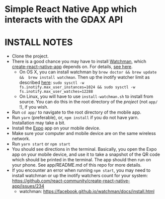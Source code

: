 # Simple React Native App which interacts with the GDAX API

# INSTALL NOTES
 - Clone the project.
 - There is a good chance you may have to install [Watchman](https://facebook.github.io/watchman/docs/install.html), which [create-react-native-app](https://github.com/react-community/create-react-native-app) depends on. For details, [see here](https://github.com/react-community/create-react-native-app/issues/229#issuecomment-325183694).
   - On OS X, you can install watchman by `brew doctor && brew update &&  brew install watchman`. Then up the inotify watcher limit as described [here](https://github.com/react-community/create-react-native-app/issues/229#issuecomment-325183694):
   `sudo sysctl -w fs.inotify.max_user_instances=1024 && sudo sysctl -w fs.inotify.max_user_watches=12288`
   - On Linux, you will have to use `install-watchman.sh` to install from source. You can do this in the root directory of the _project_ (not `app/` !), if you wish.
 - Run `cd app/` to navigate to the root directory of the mobile app.
 - Run `yarn` (preferable), or, `npm install` if you do not have yarn. Installation may take a bit.
 - Install the [Expo](https://expo.io/) app on your mobile device.
 - Make sure your computer and mobile device are on the same wireless network.
 - Run `yarn start` or `npm start`
 - You should see directions in the terminal. Basically, you open the Expo app on your mobile device, and use it to take a snapshot of the QR code which should be printed in the terminal. The app should then run on your phone. See app/README.md of this repo for more details.
 - If you encounter an error when running `npm start`, you  may need to install watchman or up the inotify watchers count for your system:
 https://github.com/react-community/create-react-native-app/issues/234
    - watchman: https://facebook.github.io/watchman/docs/install.html

